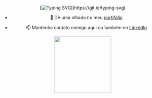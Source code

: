 <div align="center">

[![Typing SVG](https://readme-typing-svg.herokuapp.com/?color=1EA418FF&lines=Seja+bem+vindo!)](https://git.io/typing-svg)

- 👀 Dê uma olhada no meu <a href="https://bernardocdr.github.io//"> portifólio </a>

- 📫 Mantenha contato comigo aqui ou também no <a href="https://www.linkedin.com/in/bernardocdr/"> LinkedIn </a>
</div>


<div align="center">
<img height="180em" src="https://github-readme-stats.vercel.app/api/top-langs/?username=bernardocdr&layout=compact&langs_count=7&theme=dark" />
</div>
